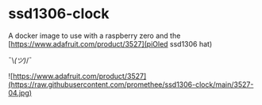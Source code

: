 # ssd1306-clock

A docker image to use with a raspberry zero and the [https://www.adafruit.com/product/3527](piOled ssd1306 hat)

¯\\_(ツ)_/¯

![https://www.adafruit.com/product/3527](https://raw.githubusercontent.com/promethee/ssd1306-clock/main/3527-04.jpg)
